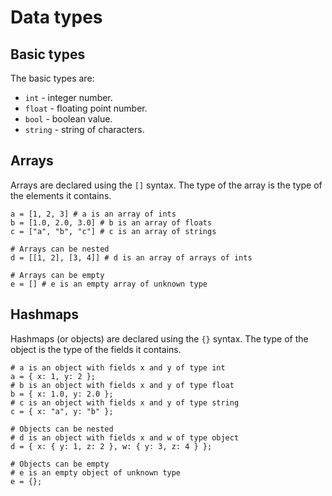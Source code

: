 # Data types

## Basic types

The basic types are:

- `int` - integer number.
- `float` - floating point number.
- `bool` - boolean value.
- `string` - string of characters.

## Arrays

Arrays are declared using the `[]` syntax. The type of the array is the type
of the elements it contains.

```rn linenums="1" title="arrays.rn"
a = [1, 2, 3] # a is an array of ints
b = [1.0, 2.0, 3.0] # b is an array of floats
c = ["a", "b", "c"] # c is an array of strings

# Arrays can be nested
d = [[1, 2], [3, 4]] # d is an array of arrays of ints

# Arrays can be empty
e = [] # e is an empty array of unknown type
```

## Hashmaps

Hashmaps (or objects) are declared using the `{}` syntax.
The type of the object is the type of the fields it contains.

```rn linenums="1" title="objects.rn"
# a is an object with fields x and y of type int
a = { x: 1, y: 2 };
# b is an object with fields x and y of type float
b = { x: 1.0, y: 2.0 };
# c is an object with fields x and y of type string
c = { x: "a", y: "b" };

# Objects can be nested
# d is an object with fields x and w of type object
d = { x: { y: 1, z: 2 }, w: { y: 3, z: 4 } };

# Objects can be empty
# e is an empty object of unknown type
e = {};
```
